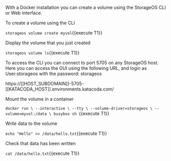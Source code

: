 With a Docker installation you can create a volume using the StorageOS CLI or
Web interface.

To create a volume using the CLI

`storageos volume create myvol`{{execute T1}}

Display the volume that you just created

`storageos volume ls`{{execute T1}}

To access the CLI you can connect to port 5705 on any StorageOS host. Here you
can access the GUI using the following URL, and login as User:storageos with
the password: storageos

https://[[HOST_SUBDOMAIN]]-5705-[[KATACODA_HOST]].environments.katacoda.com/

Mount the volume in a container

`docker run \
  --interactive \
  --tty \
  --volume-driver=storageos \
  --volume=myvol:/data \
  busybox sh
`{{execute T1}}


Write data to the volume

`
echo "Hello" >> /data/hello.txt
`{{execute T1}}


Check that data has been written

`
cat /data/hello.txt
`{{execute T1}}


